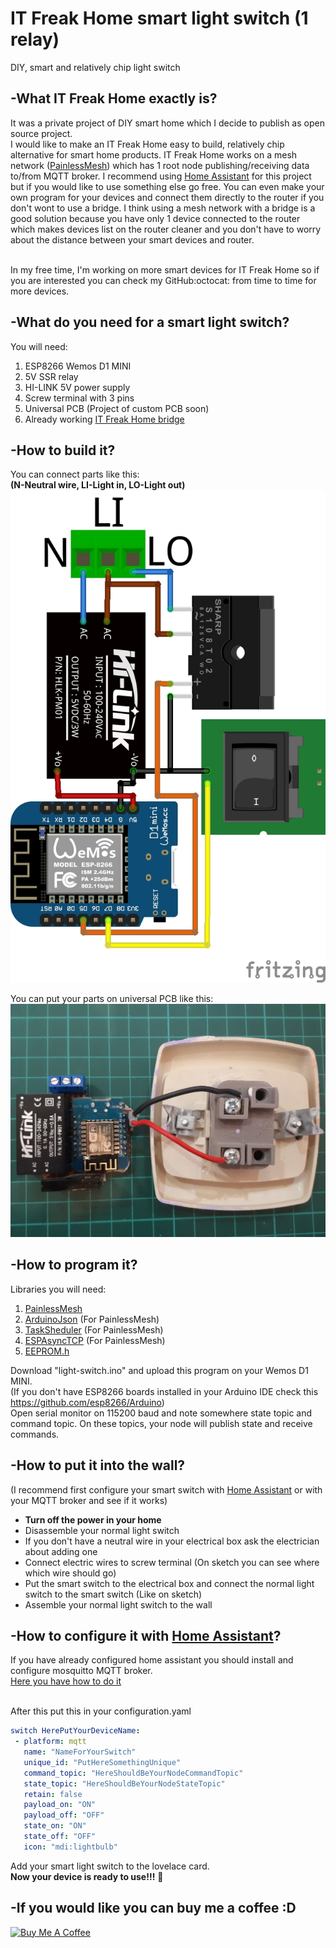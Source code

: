 # IT Freak Home smart light switch (1 relay)
DIY, smart and relatively chip light switch 
## -What IT Freak Home exactly is?
It was a private project of DIY smart home which I decide to publish as open source project.<br/>
I would like to make an IT Freak Home easy to build, relatively chip alternative for smart home products.
IT Freak Home works on a mesh network ([PainlessMesh](https://gitlab.com/painlessMesh/painlessMesh)) which has 1 root node publishing/receiving data to/from MQTT broker. I recommend using [Home Assistant](https://www.home-assistant.io/) for this project but if you would like to use something else go free. You can even make your own program for your devices and connect them directly to the router if you don't wont to use a bridge. I think using a mesh network with a bridge is a good solution because you have only 1 device connected to the router which makes devices list on the router cleaner and you don't have to worry about the distance between your smart devices and router.<br/><br/>

In my free time, I'm working on more smart devices for IT Freak Home so if you are interested you can check my GitHub:octocat: from time to time for more devices.

## -What do you need for a smart light switch?
You will need:
1. ESP8266 Wemos D1 MINI
1. 5V SSR relay 
1. HI-LINK 5V power supply
1. Screw terminal with 3 pins
1. Universal PCB (Project of custom PCB soon)
1. Already working [IT Freak Home bridge](https://github.com/IT-freak-Jake/IT-Freak-Home-bridge) 

## -How to build it?
You can connect parts like this:<br/>
**(N-Neutral wire, LI-Light in, LO-Light out)**<br/>
![Sketch](/images/sketch.jpg)

You can put your parts on universal PCB like this:<br/>
![Parts on universal PCB](/images/partsOnPCB.jpg)

## -How to program it?
Libraries you will need:
1. [PainlessMesh](https://gitlab.com/painlessMesh/painlessMesh) 
1. [ArduinoJson](https://github.com/bblanchon/ArduinoJson) (For PainlessMesh)
1. [TaskSheduler](https://github.com/arkhipenko/TaskScheduler) (For PainlessMesh)
1. [ESPAsyncTCP](https://github.com/me-no-dev/ESPAsyncTCP) (For PainlessMesh)
1. [EEPROM.h](https://www.arduino.cc/en/Reference/EEPROM) 

Download "light-switch.ino" and upload this program on your Wemos D1 MINI.<br/>
(If you don't have ESP8266 boards installed in your Arduino IDE check this https://github.com/esp8266/Arduino)<br/>
Open serial monitor on 115200 baud and note somewhere state topic and command topic.
On these topics, your node will publish state and receive commands.

## -How to put it into the wall?
(I recommend first configure your smart switch with [Home Assistant](https://www.home-assistant.io/) or with your MQTT broker and see if it works)
* **Turn off the power in your home**
* Disassemble your normal light switch
* If you don't have a neutral wire in your electrical box ask the electrician about adding one
* Connect electric wires to screw terminal (On sketch you can see where which wire should go)
* Put the smart switch to the electrical box and connect the normal light switch to the smart switch (Like on sketch)
* Assemble your normal light switch to the wall 

## -How to configure it with [Home Assistant](https://www.home-assistant.io/)?
If you have already configured home assistant you should install and configure mosquitto MQTT broker.<br/>
[Here you have how to do it](https://www.home-assistant.io/docs/mqtt/broker#public-broker)<br/><br/>

After this put this in your configuration.yaml<br/>
```yaml
switch HerePutYourDeviceName:
 - platform: mqtt
   name: "NameForYourSwitch"
   unique_id: "PutHereSomethingUnique"
   command_topic: "HereShouldBeYourNodeCommandTopic"
   state_topic: "HereShouldBeYourNodeStateTopic"
   retain: false
   payload_on: "ON"
   payload_off: "OFF"
   state_on: "ON"
   state_off: "OFF"
   icon: "mdi:lightbulb"
   ```
    
Add your smart light switch to the lovelace card.<br/>
**Now your device is ready to use!!!** :tada:<br/>

## -If you would like you can buy me a coffee :D
<a href="https://www.buymeacoffee.com/itfreakjake" target="_blank"><img src="https://cdn.buymeacoffee.com/buttons/v2/default-yellow.png" alt="Buy Me A Coffee" style="height: 60px !important;width: 217px !important;" ></a>
